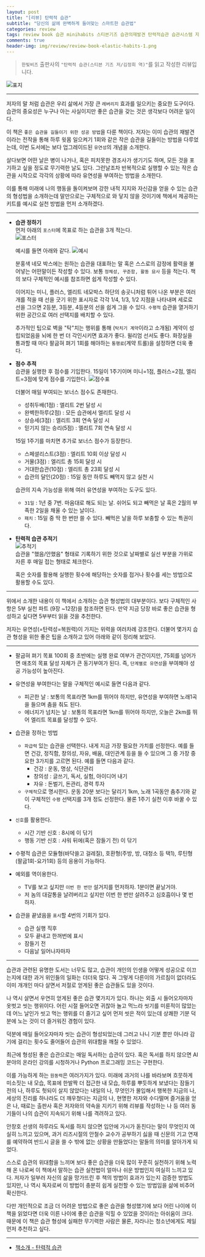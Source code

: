 ```yaml
---  
layout: post  
title: "[리뷰] 탄력적 습관"  
subtitle: "당신의 삶에 완벽하게 들어맞는 스마트한 습관법"  
categories: review  
tags: review book 습관 minihabits 스티븐기즈 습관의재발견 탄력적습관 습관시스템 자유 탄력성 동기부여 전략   
comments: true  
header-img: img/review/review-book-elastic-habits-1.png
---  
```

  
> `한빛비즈` 출판사의 `"탄력적 습관(스티븐 기즈 저/김정희 역)"`를 읽고 작성한 리뷰입니다.  

![표지](https://telegeam.github.io/assets/img/review/review-book-elastic-habits-1.png)  

---

저자의 말 처럼 습관은 우리 삶에서 가장 큰 `레버리지` 효과를 일으키는 중요한 도구이다. 습관의 중요성은 누구나 아는 사실이지만 좋은 습관을 갖는 것은 생각보다 어려운 일이다.

이 책은 `좋은 습관을 길들이기 위한 성공 방법`을 다룬 책이다. 저자는 이미 습관의 재발견이라는 전작을 통해 하루 윗몸 일으켜기 1회와 같은 작은 습관을 길들이는 방법을 다루었는데, 이번 도서에는 보다 업그레이드된 `유연성`의 개념을 소개한다.

살다보면 어떤 날은 병이 나거나, 혹은 피치못한 경조사가 생기기도 하며, 모든 것을 포기하고 싶을 정도로 무기력한 날도 있다. 그런날조차 반복적으로 실행할 수 있는 작은 습관을 시작으로 각각의 상황에 따라 유연성을 부여하는 방법을 소개한다. 

이를 통해 미래에 나의 행동을 돌이켜보며 강한 내적 지지와 자신감을 얻을 수 있는 습관의 형성법을 소개하는데 말만으로는 구체적으로 와 닿지 않을 것이기에 책에서 제공하는 키트를 예시로 실천 방법을 먼저 소개하겠다.

---

* __습관 정하기__   
  먼저 아래의 `포스터`에 목표로 하는 습관을 3개 적는다.  
  ![포스터](https://telegeam.github.io/assets/img/review/review-book-elastic-habits-2.png)  

  예시를 들면 아래와 같다. 
  ![예시](https://telegeam.github.io/assets/img/review/review-book-elastic-habits-5.png)  

  분홍색 네모 박스에는 원하는 습관을 대표하는 말 혹은 스스로의 감정에 활력을 불어넣는 어떤말이든 작성할 수 있다. 보통 `정체성, 꾸준함, 활동 묘사` 등을 적는다. 책의 보다 구체적인 예시를 참조하면 쉽게 작성할 수 있다.

  이어지는 미니, 플러스, 엘리트 네모박스 하단의 송곳니처럼 튀어 나온 부분은 여러개를 적을 때 선을 긋기 위한 표시자로 각각 1/4, 1/3, 1/2 지점을 나타내며 세로로 선을 그으면 2등분, 3등분, 4등분의 선을 쉽게 그을 수 있다. `수평적` 습관을 열거하기 위한 공간으로 여러 선택지를 배치할 수 있다.

  추가적인 팁으로 벽을 "탁"치는 행위를 통해 (`탁치기 계약`이라고 소개됨) 계약이 성립되었음을 뇌에 한 번 더 각인시키면 효과가 좋다. 윌리엄 선서도 좋다. 화장실을 통과할 때 마다 팔굽혀 펴기 1회를 해야하는 `통행료`(계약 트롤)을 설정하면 더욱 좋다.

* __점수 추적__   
  습관을 실행한 후 점수를 기입한다. 15일이 1주기이며 미니=1점, 플러스=2점, 엘리트=3점에 맞게 점수를 기입한다. 
  ![점수표](https://telegeam.github.io/assets/img/review/review-book-elastic-habits-3.png)  

  더불어 매일 부여되는 보너스 점수도 존재한다.
  + 성취두배(1점) : 엘리트 2번 달성 시 
  + 완벽한하루(2점) : 모든 습관에서 엘리트 달성 시 
  + 상승세(3점) : 엘리트 3회 연속 달성 시 
  + 믿기지 않는 승리(5점) : 엘리트 7회 연속 달성 시
  
  15일 1주기를 마치면 추가로 보너스 점수가 등장한다.
  + 스페셜리스트(3점) : 엘리트 10회 이상 달성 시 
  + 거물(3점) : 엘리트 총 15회 달성 시 
  + 거대한습관(10점) : 엘리트 총 23회 달성 시 
  + 습관의 달인(20점) : 15일 동안 하루도 빼먹지 않고 실천 시 

  습관의 지속 가능성을 위해 여러 유연성을 부여하는 도구도 있다.
  + `31일` : 1년 중 7번. 마음대로 해도 되는 날. 쉬어도 되고 빼먹은 날 혹은 2월의 부족한 2일을 채울 수 있는 날이다.
  + `패치` : 15일 중 딱 한 번만 쓸 수 있다. 빼먹은 날을 하루 보충할 수 있는 특권이다.

* __탄력적 습관 추적기__   
  ![추적기](https://telegeam.github.io/assets/img/review/review-book-elastic-habits-4.png)  
  습관을 "했음/안했음" 형태로 기록하기 위한 것으로 날짜별로 실선 부분을 가위로 자른 후 매일 접는 형태로 체크한다.

  혹은 숫자를 활용해 실행한 횟수에 해당하는 숫자를 접거나 횟수를 세는 방법으로 활용할 수도 있다.

---

위에서 소개한 내용이 이 책에서 소개하는 습관 형성법의 대부분이다. 보다 구체적인 사항은 5부 실천 파트 (9장 ~12장)을 참조하면 된다. 만약 지금 당장 바로 좋은 습관을 형성하고 싶다면 5부부터 읽을 것을 추천한다.

저자는 유연성(=탄력성=복원력)이 가지는 위력을 여러차례 강조한다. 더불어 몇가지 습관 형성을 위한 좋은 팁을 소개하고 있어 아래와 같이 정리해 보았다.

---

* 팔굽혀 펴기 목표 100회 중 초반에는 실행 완료 여부가 관건이지만, 75회를 넘어가면 애초의 목표 달성 자체가 큰 동기부여가 된다. 즉, `단계별로 유연성`을 부여해야 성공 가능성이 높아진다.

* 유연성을 부여한다는 말을 구체적인 예시로 들면 다음과 같다.
  + 피곤한 날 : 보통의 목표라면 1km를 뛰어야 하지만, 유연성을 부여하면 노래1곡을 들으며 춤을 춰도 된다.
  + 에너지가 넘치는 날 : 보통의 목표라면 1km를 뛰어야 하지만, 오늘은 2km를 뛰어 엘리트 목표를 달성할 수 있다.

* 습관을 정하는 방법
  + `파급력` 있는 습관을 선택한다. 내게 지금 가장 필요한 가치를 선정한다. 예를 들면 건강, 정직함, 창의성, 자유, 배움, 대인관계 등을 들 수 있으며 그 중 가장 중요한 3가지를 고르면 된다. 예를 들면 다음과 같다.
    - 건강 : 운동, 명상, 식단관리
    - 창의성 : 글쓰기, 독서, 실험, 아이디어 내기
    - 자유 : 돈벌기, 돈관리, 경력 투자
  + `구체적`으로 명시한다. 운동 20분 보다는 달리기 1km, 노래 1곡동안 춤추기와 같이 구체적인 `수평` 선택지를 3개 정도 선정한다. 물론 1주기 실천 이후 바꿀 수 있다.

* `신호`를 활용한다.
  + 시간 기반 신호 : 8시에 이 닦기
  + 행동 기반 신호 : 샤워 뒤에(혹은 잠들기 전) 이 닦기

* 수평적 습관은 모듈형(바닥쓸고 걸레질), 호환형(주방, 방, 대청소 등 택1), 루틴형(팔굽1회-요가1회) 등의 응용이 가능하다.

* 예외를 역이용한다.
  - TV를 보고 싶지만 `이번 한 번만` 설거지를 먼저하자. 1분이면 끝날거야.
  - 저 놈의 대갈통을 날려버리고 싶지만 이번 한 번만 살려주고 심호흡이나 몇 번 하자.

* 습관을 끝냈음을 `표시`할 4번의 기회가 있다.
  - 습관 실행 직후
  - 모두 끝내고 한꺼번에 표시
  - 잠들기 전
  - 다음날 일어나자마자

---

습관과 관련된 유명한 도서는 너무도 많고, 습관이 개인의 인생을 어떻게 성공으로 이끄는지에 대한 과거 위인들의 일화는 더더욱 많다. 꼭 그렇게 다른이의 가르침이 없더라도 이미 개개인 마다 살면서 저절로 얻게된 좋은 습관들도 있을 것이다.

나 역시 살면서 우연히 얻게된 좋은 습관 몇가지가 있다. 하나는 외출 시 들어오자마자 옷벗고 씻는 행위이다. 어린 시절 들어오면 귀찮아 놀고 먹느라 씻기를 미룬적이 많았는데 어느 날인가 씻고 먹는 행위를 더 즐기고 싶어 먼저 씻은 적이 있는데 상쾌한 기분 덕분에 노는 것이 더 즐거워진 경험이 있다. 

덕분에 매일 들어오자마자 씻는 습관이 형성되었는데 그러고 나니 기분 뿐만 아니라 감기에 걸리는 횟수도 줄어들어 습관의 위대함을 깨칠 수 있었다. 

최근에 형성된 좋은 습관으로는 매일 독서하는 습관이 있다. 혹은 독서를 하지 않으면 AI 분야의 온라인 강의를 시청하거나 Python 프로그래밍 코드는 구현한다. 

이를 가능하게 하는 `원동력`은 여러가지가 있다. 미래에 과거의 나를 바라보며 흐뭇하게 미소짓는 내 모습, 목표에 한발짝 더 접근한 내 모습, 하루를 뿌듯하게 보냈다는 잠들기 전의 나, 하루도 헛되이 살지 않았다는 내일의 나, 무엇인가 몰입해서 행복한 지금의 나, 세상의 진리를 하나라도 더 깨우쳤다는 지금의 나, 현명한 저자와 수다떨며 즐거움을 얻은 나, 때로는 출판사 혹은 저자와의 약속을 지키기 위해 리뷰를 작성하는 나 등 여러 동기들이 나의 습관이 지속되기 위해 나를 격려하고 있다.

안창호 선생의 하루라도 독서를 하지 않으면 입안에 가시가 돋친다는 말이 무엇인지 여실히 느끼고 있으며, 과거 리즈시절의 안철수 교수가 공부하기 싫을 때 신문의 기고 연재를 예약하여 반드시 글을 쓸 수 밖에 없는 상황을 만들었다는 말들의 의미를 알아가게 되었다. 

스스로 습관의 위대함을 느끼며 보다 좋은 습관을 더욱 많이 꾸준히 실천하기 위해 노력해 온 나로써 이 책에서 말하는 습관 실천법이 얼마나 쉬운 방법인지 여실히 느끼고 있다. 저자가 일부러 자신의 삶을 망가뜨린 후 책의 방법이 효과가 있는지 검증한 방법도 있지만, 나 역시 독자로써 이 방법이 충분히 쉽게 실천할 수 있는 방법임을 삶에 비추어 확신한다.

다만 개인적으로 조금 더 어려운 방법으로 좋은 습관을 형성했기에 보다 어린 나이에 이 책을 읽었다면 더욱 이른 나이에 좋은 습관을 익힐 수 있었을 것이라는 아쉬움이 크다. 때문에 이 책은 습관 형성에 실패한 무기력한 사람은 물론, 자라나는 청소년에게도 제일 먼저 추천하고 싶다.

---

* [책소개 - 탄력적 습관](http://www.yes24.com/Product/Goods/93764236)

